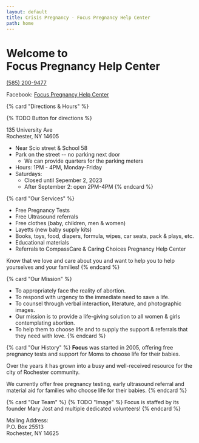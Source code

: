 ```yaml
---
layout: default
title: Crisis Pregnancy - Focus Pregnancy Help Center 
path: home
---
```


<div class="container mx-auto flex flex-col justify-center items-center">

<div class="header">
<h1>
  Welcome to
  <br />
  <strong class="bg-clip-text text-transparent bg-gradient-to-r from-blue-500 to-purple-500">
    Focus Pregnancy Help Center
  </strong>
</h1>

<div class="phone">

[(585) 200-9477](tel:5852009477)

</div>



<div class="flex px-4 sp-4">
</div>

Facebook: [Focus Pregnancy Help Center](https://www.facebook.com/focuspregnancyhelpcenter/)
</div>


{% card "Directions & Hours" %}

{% TODO Button for directions %}

<p class="address px-4">
  135 University Ave
  <br />
  Rochester, NY 14605
</p>

- Near Scio street & School 58
- Park on the street -- no parking next door
    - We can provide quarters for the parking meters
- Hours: 1PM - 4PM, Monday-Friday
- Saturdays:
    - Closed until Sepember 2, 2023
    - After September 2: open 2PM-4PM
{% endcard %}

{% card "Our Services" %}
- Free Pregnancy Tests
- Free Ultrasound referrals
- Free clothes (baby, children, men & women)
- Layetts (new baby supply kits)
- Books, toys, food, diapers, formula, wipes, car seats, pack & plays, etc.
- Educational materials
- Referrals to CompassCare & Caring Choices Pregnancy Help Center

Know that we love and care about you and want to help you to help yourselves and your families!
{% endcard %}


{% card "Our Mission" %}
- To appropriately face the reality of abortion.
- To respond with urgency to the immediate need to save a life.
- To counsel through verbal interaction, literature, and photographic images.
- Our mission is to provide a life-giving solution to all women & girls contemplating abortion.
- To help them to choose life and to supply the support & referrals that they need with love.
{% endcard %}


{% card "Our History" %}
**Focus** was started in 2005, offering free pregnancy tests and support for Moms to choose life for their babies.

Over the years it has grown into a busy and well-received resource for the city of Rochester community.

We currently offer free pregnancy testing, early ultrasound referral and material aid for families who choose life for their babies.
{% endcard %}

{% card "Our Team" %}
{% TODO "Image" %}
Focus is staffed by its founder Mary Jost and multiple dedicated volunteers!
{% endcard %}

</div>

<p class="address px-4">
  Mailing Address:
  <br />
  P.O. Box 25513
  <br />
  Rochester, NY 14625
</p>
